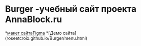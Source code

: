 # Burger -учебный сайт проекта AnnaBlock.ru

*[макет сайтаFigma](https://www.figma.com/file/8muxUNt1PwGH5byQR6LZG8/Burgers-Menu-Responsive?node-id=0%3A1&t=Ho1RAZzVXp1tDChf-0)
*[Демо сайта] (roseetcroix.github.io/Burger/menu.html)